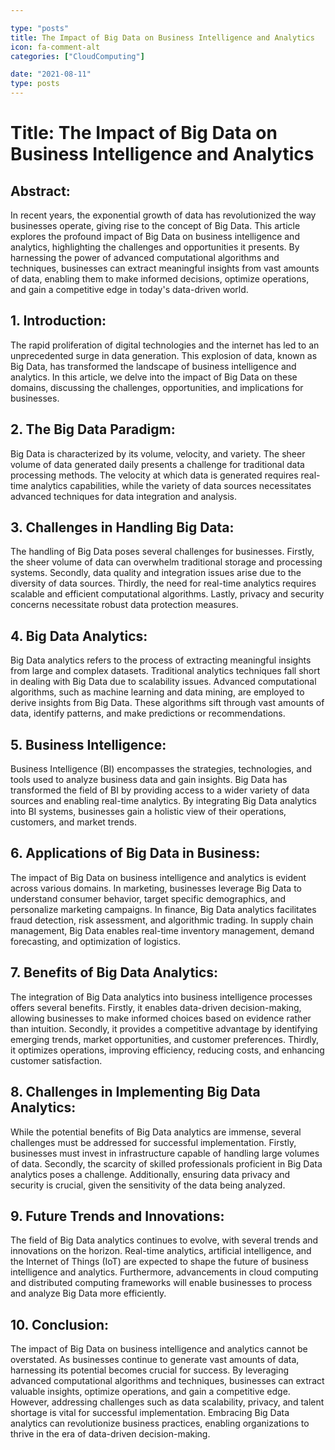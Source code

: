 ```yaml
---

type: "posts"
title: The Impact of Big Data on Business Intelligence and Analytics
icon: fa-comment-alt
categories: ["CloudComputing"]

date: "2021-08-11"
type: posts
---
```





# Title: The Impact of Big Data on Business Intelligence and Analytics

## Abstract:
In recent years, the exponential growth of data has revolutionized the way businesses operate, giving rise to the concept of Big Data. This article explores the profound impact of Big Data on business intelligence and analytics, highlighting the challenges and opportunities it presents. By harnessing the power of advanced computational algorithms and techniques, businesses can extract meaningful insights from vast amounts of data, enabling them to make informed decisions, optimize operations, and gain a competitive edge in today's data-driven world.

## 1. Introduction:
The rapid proliferation of digital technologies and the internet has led to an unprecedented surge in data generation. This explosion of data, known as Big Data, has transformed the landscape of business intelligence and analytics. In this article, we delve into the impact of Big Data on these domains, discussing the challenges, opportunities, and implications for businesses.

## 2. The Big Data Paradigm:
Big Data is characterized by its volume, velocity, and variety. The sheer volume of data generated daily presents a challenge for traditional data processing methods. The velocity at which data is generated requires real-time analytics capabilities, while the variety of data sources necessitates advanced techniques for data integration and analysis.

## 3. Challenges in Handling Big Data:
The handling of Big Data poses several challenges for businesses. Firstly, the sheer volume of data can overwhelm traditional storage and processing systems. Secondly, data quality and integration issues arise due to the diversity of data sources. Thirdly, the need for real-time analytics requires scalable and efficient computational algorithms. Lastly, privacy and security concerns necessitate robust data protection measures.

## 4. Big Data Analytics:
Big Data analytics refers to the process of extracting meaningful insights from large and complex datasets. Traditional analytics techniques fall short in dealing with Big Data due to scalability issues. Advanced computational algorithms, such as machine learning and data mining, are employed to derive insights from Big Data. These algorithms sift through vast amounts of data, identify patterns, and make predictions or recommendations.

## 5. Business Intelligence:
Business Intelligence (BI) encompasses the strategies, technologies, and tools used to analyze business data and gain insights. Big Data has transformed the field of BI by providing access to a wider variety of data sources and enabling real-time analytics. By integrating Big Data analytics into BI systems, businesses gain a holistic view of their operations, customers, and market trends.

## 6. Applications of Big Data in Business:
The impact of Big Data on business intelligence and analytics is evident across various domains. In marketing, businesses leverage Big Data to understand consumer behavior, target specific demographics, and personalize marketing campaigns. In finance, Big Data analytics facilitates fraud detection, risk assessment, and algorithmic trading. In supply chain management, Big Data enables real-time inventory management, demand forecasting, and optimization of logistics.

## 7. Benefits of Big Data Analytics:
The integration of Big Data analytics into business intelligence processes offers several benefits. Firstly, it enables data-driven decision-making, allowing businesses to make informed choices based on evidence rather than intuition. Secondly, it provides a competitive advantage by identifying emerging trends, market opportunities, and customer preferences. Thirdly, it optimizes operations, improving efficiency, reducing costs, and enhancing customer satisfaction.

## 8. Challenges in Implementing Big Data Analytics:
While the potential benefits of Big Data analytics are immense, several challenges must be addressed for successful implementation. Firstly, businesses must invest in infrastructure capable of handling large volumes of data. Secondly, the scarcity of skilled professionals proficient in Big Data analytics poses a challenge. Additionally, ensuring data privacy and security is crucial, given the sensitivity of the data being analyzed.

## 9. Future Trends and Innovations:
The field of Big Data analytics continues to evolve, with several trends and innovations on the horizon. Real-time analytics, artificial intelligence, and the Internet of Things (IoT) are expected to shape the future of business intelligence and analytics. Furthermore, advancements in cloud computing and distributed computing frameworks will enable businesses to process and analyze Big Data more efficiently.

## 10. Conclusion:
The impact of Big Data on business intelligence and analytics cannot be overstated. As businesses continue to generate vast amounts of data, harnessing its potential becomes crucial for success. By leveraging advanced computational algorithms and techniques, businesses can extract valuable insights, optimize operations, and gain a competitive edge. However, addressing challenges such as data scalability, privacy, and talent shortage is vital for successful implementation. Embracing Big Data analytics can revolutionize business practices, enabling organizations to thrive in the era of data-driven decision-making.